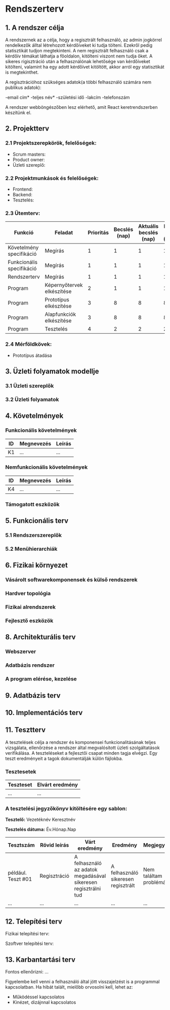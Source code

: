 # Rendszerterv
## 1. A rendszer célja

A rendszernek az a célja, hogy a regisztrált felhasználó, az admin jogkörrel rendelkezők álltal létrehozott kérdőíveket ki tudja tölteni.
Ezekről pedig statisztikát tudjon megtekinteni.
A nem regisztrált felhasználó csak a kérdőív témákat láthatja a főoldalon, kitölteni viszont nem tudja őket.
A sikeres rigisztráció után a felhasználónak lehetősége van kérdőíveket kitölteni, valamint ha egy adott kérdőívet kitöltött, akkor arról egy statisztikát is megtekinthet.



A regisztrációhoz szükséges adatok(a többi felhasználó számára nem publikus adatok):

-email cím*
-teljes név*
-születési idő
-lakcím
-telefonszám


A rendszer webböngészőben lesz elérhető, amit React keretrendszerben készítünk el.



## 2. Projektterv

### 2.1 Projektszerepkörök, felelőségek:
   * Scrum masters:
   * Product owner: 
   * Üzleti szereplő:
     
### 2.2 Projektmunkások és felelőségek:
   * Frontend:
   * Backend:
   * Tesztelés:
     
### 2.3 Ütemterv:

|Funkció                  | Feladat                                | Prioritás | Becslés (nap) | Aktuális becslés (nap) | Eltelt idő (nap) | Becsült idő (nap) |
|-------------------------|----------------------------------------|-----------|---------------|------------------------|------------------|---------------------|
|Követelmény specifikáció |Megírás                                 |         1 |             1 |                      1 |                1 |                   1 |             
|Funkcionális specifikáció|Megírás                                 |         1 |             1 |                      1 |                1 |                   1 |
|Rendszerterv             |Megírás                                 |         1 |             1 |                      1 |                1 |                   1 |
|Program                  |Képernyőtervek elkészítése              |         2 |             1 |                      1 |                1 |                   1 |
|Program                  |Prototípus elkészítése                  |         3 |             8 |                      8 |                8 |                   8 |
|Program                  |Alapfunkciók elkészítése                |         3 |             8 |                      8 |                8 |                   8 |
|Program                  |Tesztelés                               |         4 |             2 |                      2 |                2 |                   2 |

### 2.4 Mérföldkövek:
   * Prototípus átadása

## 3. Üzleti folyamatok modellje

### 3.1 Üzleti szereplők

### 3.2 Üzleti folyamatok

## 4. Követelmények

### Funkcionális követelmények

| ID | Megnevezés | Leírás |
| --- | --- | --- |
| K1 | ... | ... |

### Nemfunkcionális követelmények

| ID | Megnevezés | Leírás |
| --- | --- | --- |
| K4 | ... | ... |

### Támogatott eszközök

## 5. Funkcionális terv

### 5.1 Rendszerszereplők

### 5.2 Menühierarchiák

## 6. Fizikai környezet

### Vásárolt softwarekomponensek és külső rendszerek

### Hardver topológia

### Fizikai alrendszerek

### Fejlesztő eszközök


## 8. Architekturális terv

### Webszerver

### Adatbázis rendszer

### A program elérése, kezelése

## 9. Adatbázis terv

## 10. Implementációs terv

## 11. Tesztterv

A tesztelések célja a rendszer és komponensei funkcionalitásának teljes vizsgálata,
ellenőrzése a rendszer által megvalósított üzleti szolgáltatások verifikálása.
A teszteléseket a fejlesztői csapat minden tagja elvégzi.
Egy teszt eredményeit a tagok dokumentálják külön fájlokba.

### Tesztesetek

 | Teszteset | Elvárt eredmény | 
 |-----------|-----------------| 
 | ... | ... |

### A tesztelési jegyzőkönyv kitöltésére egy sablon:

**Tesztelő:** Vezetéknév Keresztnév

**Tesztelés dátuma:** Év.Hónap.Nap

Tesztszám | Rövid leírás | Várt eredmény | Eredmény | Megjegyzés
----------|--------------|---------------|----------|-----------
például. Teszt #01 | Regisztráció | A felhasználó az adatok megadásával sikeresen regisztrálni tud  | A felhasználó sikeresen regisztrált | Nem találtam problémát.
... | ... | ... | ... | ...

## 12. Telepítési terv

Fizikai telepítési terv: 

Szoftver telepítési terv: 

## 13. Karbantartási terv

Fontos ellenőrizni:
...

Figyelembe kell venni a felhasználó által jött visszajelzést is a programmal kapcsolatban.
Ha hibát talált, mielőbb orvosolni kell, lehet az:
*	Működéssel kapcsolatos
*	Kinézet, dizájnnal kapcsolatos